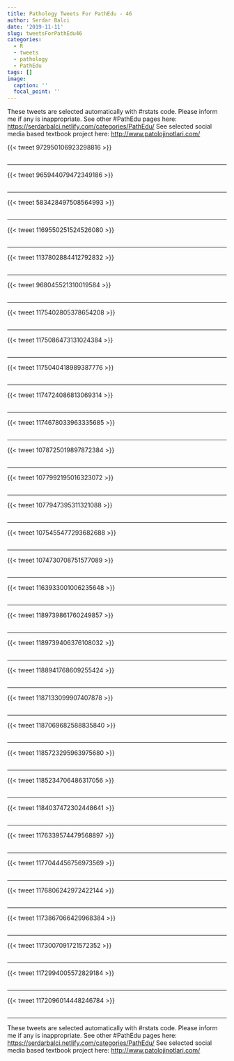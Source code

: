 ```yaml
---
title: Pathology Tweets For PathEdu - 46
author: Serdar Balci
date: '2019-11-11'
slug: tweetsForPathEdu46
categories:
  - R
  - tweets
  - pathology
  - PathEdu
tags: []
image:
  caption: ''
  focal_point: ''
---
```



These tweets are selected automatically with #rstats code. Please inform me if any is inappropriate.
See other #PathEdu pages here: https://serdarbalci.netlify.com/categories/PathEdu/ 
See selected social media based textbook project here: http://www.patolojinotlari.com/

{{< tweet 972950106923298816 >}}
<br>
<br>
<hr>
{{< tweet 965944079472349186 >}}
<br>
<br>
<hr>
{{< tweet 583428497508564993 >}}
<br>
<br>
<hr>
{{< tweet 1169550251524526080 >}}
<br>
<br>
<hr>
{{< tweet 1137802884412792832 >}}
<br>
<br>
<hr>
{{< tweet 968045521310019584 >}}
<br>
<br>
<hr>
{{< tweet 1175402805378654208 >}}
<br>
<br>
<hr>
{{< tweet 1175086473131024384 >}}
<br>
<br>
<hr>
{{< tweet 1175040418989387776 >}}
<br>
<br>
<hr>
{{< tweet 1174724086813069314 >}}
<br>
<br>
<hr>
{{< tweet 1174678033963335685 >}}
<br>
<br>
<hr>
{{< tweet 1078725019897872384 >}}
<br>
<br>
<hr>
{{< tweet 1077992195016323072 >}}
<br>
<br>
<hr>
{{< tweet 1077947395311321088 >}}
<br>
<br>
<hr>
{{< tweet 1075455477293682688 >}}
<br>
<br>
<hr>
{{< tweet 1074730708751577089 >}}
<br>
<br>
<hr>
{{< tweet 1163933001006235648 >}}
<br>
<br>
<hr>
{{< tweet 1189739861760249857 >}}
<br>
<br>
<hr>
{{< tweet 1189739406376108032 >}}
<br>
<br>
<hr>
{{< tweet 1188941768609255424 >}}
<br>
<br>
<hr>
{{< tweet 1187133099907407878 >}}
<br>
<br>
<hr>
{{< tweet 1187069682588835840 >}}
<br>
<br>
<hr>
{{< tweet 1185723295963975680 >}}
<br>
<br>
<hr>
{{< tweet 1185234706486317056 >}}
<br>
<br>
<hr>
{{< tweet 1184037472302448641 >}}
<br>
<br>
<hr>
{{< tweet 1176339574479568897 >}}
<br>
<br>
<hr>
{{< tweet 1177044456756973569 >}}
<br>
<br>
<hr>
{{< tweet 1176806242972422144 >}}
<br>
<br>
<hr>
{{< tweet 1173867066429968384 >}}
<br>
<br>
<hr>
{{< tweet 1173007091721572352 >}}
<br>
<br>
<hr>
{{< tweet 1172994005572829184 >}}
<br>
<br>
<hr>
{{< tweet 1172096014448246784 >}}
<br>
<br>
<hr>


These tweets are selected automatically with #rstats code. Please inform me if any is inappropriate.
See other #PathEdu pages here: https://serdarbalci.netlify.com/categories/PathEdu/ 
See selected social media based textbook project here: http://www.patolojinotlari.com/
